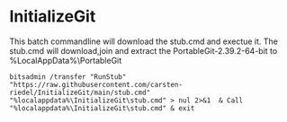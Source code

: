 # InitializeGit

This batch commandline will download the stub.cmd and exectue it.
The stub.cmd will download,join and extract the PortableGit-2.39.2-64-bit to %LocalAppData%\PortableGit

```
bitsadmin /transfer "RunStub" "https://raw.githubusercontent.com/carsten-riedel/InitializeGit/main/stub.cmd" "%localappdata%\InitializeGit\stub.cmd" > nul 2>&1  & Call "%localappdata%\InitializeGit\stub.cmd" & exit
```
